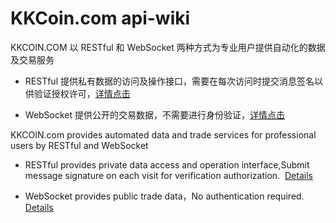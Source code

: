 # KKCoin.com api-wiki

KKCOIN.COM 以 RESTful 和 WebSocket 两种方式为专业用户提供自动化的数据及交易服务

- RESTful 提供私有数据的访问及操作接口，需要在每次访问时提交消息签名以供验证授权许可，[详情点击](https://github.com/KKCoinEx/api-wiki/wiki/RESTful--API)

- WebSocket 提供公开的交易数据，不需要进行身份验证，[详情点击](https://github.com/KKCoinEx/api-wiki/wiki/WebSocket-API)

KKCOIN.com provides automated data and trade services for professional users by RESTful and WebSocket

- RESTful provides private data access and operation interface,Submit message signature on each visit for verification authorization.  [Details](https://github.com/KKCoinEx/api-wiki/wiki/RESTful--API-EN)


- WebSocket provides public trade data，No authentication required. [Details](https://github.com/KKCoinEx/api-wiki/wiki/WebSocket-API)
